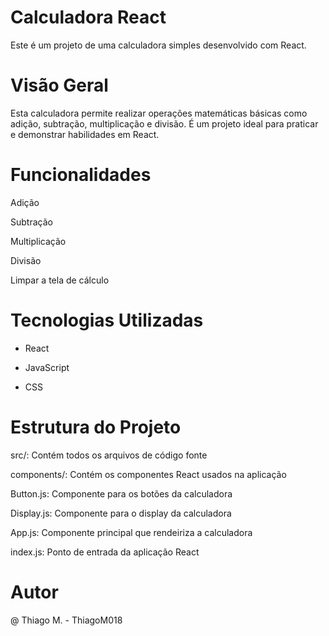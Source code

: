 # Calculadora React
Este é um projeto de uma calculadora simples desenvolvido com React.

# Visão Geral
Esta calculadora permite realizar operações matemáticas básicas como adição, subtração, multiplicação e divisão. É um projeto ideal para praticar e demonstrar habilidades em React.

# Funcionalidades

Adição

Subtração

Multiplicação

Divisão

Limpar a tela de cálculo

# Tecnologias Utilizadas

* React

* JavaScript

* CSS

# Estrutura do Projeto

src/: Contém todos os arquivos de código fonte

components/: Contém os componentes React usados na aplicação

Button.js: Componente para os botões da calculadora

Display.js: Componente para o display da calculadora

App.js: Componente principal que rendeiriza a calculadora

index.js: Ponto de entrada da aplicação React

# Autor

@ Thiago M. - ThiagoM018
